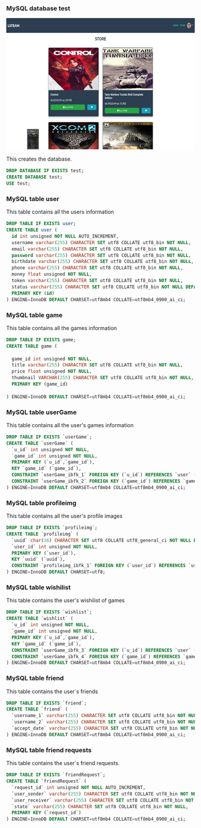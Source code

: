 ### MySQL database test
<img src="Screenshot_4.png" alt="Example Render" width="900" height="350">

This creates the database.

```sql
DROP DATABASE IF EXISTS test;
CREATE DATABASE test;
USE test;
```
### MySQL table user

This table contains all the users information

```sql
DROP TABLE IF EXISTS user;
CREATE TABLE user (
  id int unsigned NOT NULL AUTO_INCREMENT,
  username varchar(255) CHARACTER SET utf8 COLLATE utf8_bin NOT NULL,
  email varchar(255) CHARACTER SET utf8 COLLATE utf8_bin NOT NULL,
  password varchar(255) CHARACTER SET utf8 COLLATE utf8_bin NOT NULL,
  birthdate varchar(255) CHARACTER SET utf8 COLLATE utf8_bin NOT NULL,
  phone varchar(255) CHARACTER SET utf8 COLLATE utf8_bin NOT NULL,
  money float unsigned NOT NULL,
  token varchar(255) CHARACTER SET utf8 COLLATE utf8_bin NOT NULL,
  status varchar(255) CHARACTER SET utf8 COLLATE utf8_bin NOT NULL DEFAULT 'Inactive',
  PRIMARY KEY (id)
) ENGINE=InnoDB DEFAULT CHARSET=utf8mb4 COLLATE=utf8mb4_0900_ai_ci;
```
### MySQL table game

This table contains all the games information

```sql
DROP TABLE IF EXISTS game;
CREATE TABLE game (

  game_id int unsigned NOT NULL,
  title varchar(255) CHARACTER SET utf8 COLLATE utf8_bin NOT NULL,
  price float unsigned NOT NULL,
  thumbnail VARCHAR(255) CHARACTER SET utf8 COLLATE utf8_bin NOT NULL,
  PRIMARY KEY (game_id)

) ENGINE=InnoDB DEFAULT CHARSET=utf8mb4 COLLATE=utf8mb4_0900_ai_ci;
```
### MySQL table userGame

This table contains all the user's games information

```sql
DROP TABLE IF EXISTS `userGame`;
CREATE TABLE `userGame` (
  `u_id` int unsigned NOT NULL,
  `game_id` int unsigned NOT NULL,
  PRIMARY KEY (`u_id`,`game_id`),
  KEY `game_id` (`game_id`),
  CONSTRAINT `userGame_ibfk_1` FOREIGN KEY (`u_id`) REFERENCES `user` (`id`),
  CONSTRAINT `userGame_ibfk_2` FOREIGN KEY (`game_id`) REFERENCES `game` (`game_id`)
) ENGINE=InnoDB DEFAULT CHARSET=utf8mb4 COLLATE=utf8mb4_0900_ai_ci;
```
### MySQL table profileimg

This table contains all the user's profile images

```sql
DROP TABLE IF EXISTS `profileimg`;
CREATE TABLE `profileimg` (
  `uuid` char(36) CHARACTER SET utf8 COLLATE utf8_general_ci NOT NULL DEFAULT '12345678abcdefgh',
  `user_id` int unsigned NOT NULL,
  PRIMARY KEY (`user_id`),
  KEY `uuid` (`uuid`),
  CONSTRAINT `profileimg_ibfk_1` FOREIGN KEY (`user_id`) REFERENCES `user` (`id`)
) ENGINE=InnoDB DEFAULT CHARSET=utf8;
```
### MySQL table wishilist

This table contains the user's wishilist of games

```sql
DROP TABLE IF EXISTS `wishlist`;
CREATE TABLE `wishlist` (
  `u_id` int unsigned NOT NULL,
  `game_id` int unsigned NOT NULL,
  PRIMARY KEY (`u_id`,`game_id`),
  KEY `game_id` (`game_id`),
  CONSTRAINT `userGame_ibfk_3` FOREIGN KEY (`u_id`) REFERENCES `user` (`id`),
  CONSTRAINT `userGame_ibfk_4` FOREIGN KEY (`game_id`) REFERENCES `game` (`game_id`)
) ENGINE=InnoDB DEFAULT CHARSET=utf8mb4 COLLATE=utf8mb4_0900_ai_ci;
```

### MySQL table friend

This table contains the user´s friends

```sql
DROP TABLE IF EXISTS `friend`;
CREATE TABLE `friend` (
  `username_1` varchar(255) CHARACTER SET utf8 COLLATE utf8_bin NOT NULL,
  `username_2` varchar(255) CHARACTER SET utf8 COLLATE utf8_bin NOT NULL,
  `accept_date` varchar(255) CHARACTER SET utf8 COLLATE utf8_bin NOT NULL
) ENGINE=InnoDB DEFAULT CHARSET=utf8mb4 COLLATE=utf8mb4_0900_ai_ci;
```

### MySQL table friend requests

This table contains the user´s friend requests.

```sql
DROP TABLE IF EXISTS `friendRequest`;
CREATE TABLE `friendRequest` (
  `request_id` int unsigned NOT NULL AUTO_INCREMENT,
  `user_sender` varchar(255) CHARACTER SET utf8 COLLATE utf8_bin NOT NULL,
  `user_receiver` varchar(255) CHARACTER SET utf8 COLLATE utf8_bin NOT NULL,
  `state` varchar(255) CHARACTER SET utf8 COLLATE utf8_bin NOT NULL,
  PRIMARY KEY (`request_id`)
) ENGINE=InnoDB DEFAULT CHARSET=utf8mb4 COLLATE=utf8mb4_0900_ai_ci;
```
